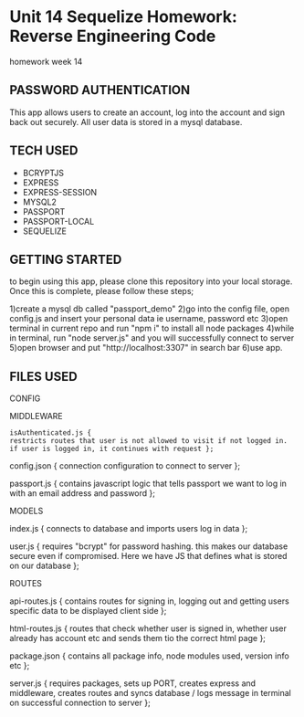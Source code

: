 # Unit 14 Sequelize Homework: Reverse Engineering Code
homework week 14

## PASSWORD AUTHENTICATION

This app allows users to create an account, log into the account and sign back out securely. All user data is stored in a mysql
database.

## TECH USED 

- BCRYPTJS
- EXPRESS
- EXPRESS-SESSION
- MYSQL2
- PASSPORT
- PASSPORT-LOCAL
- SEQUELIZE

## GETTING STARTED

to begin using this app, please clone this repository into your local storage. Once this is complete, please follow these steps;

1)create a mysql db called "passport_demo"
2)go into the config file, open config.js and insert your personal data ie username, password etc
3)open terminal in current repo and run "npm i" to install all node packages
4)while in terminal, run "node server.js" and you will successfully connect to server
5)open browser and put "http://localhost:3307" in search bar
6)use app.

## FILES USED

CONFIG

  MIDDLEWARE
  
    isAuthenticated.js { 
    restricts routes that user is not allowed to visit if not logged in. if user is logged in, it continues with request };
    
  config.json {
  connection configuration to connect to server };
  
  passport.js {
  contains javascript logic that tells passport we want to log in with an email address and password };
 
MODELS

  index.js {
  connects to database and imports users log in data };
  
  user.js {
  requires "bcrypt" for password hashing. this makes our database secure even if compromised. Here we have JS that defines what is stored on our database };
  
ROUTES

  api-routes.js { 
  contains routes for signing in, logging out and getting users specific data to be displayed client side };
  
  html-routes.js {
  routes that check whether user is signed in, whether user already has account etc and sends them tio the correct html page };
  
package.json {
contains all package info, node modules used, version info etc };

server.js {
requires packages, sets up PORT, creates express and middleware, creates routes and syncs database / logs message in terminal on successful connection to server };


  
 
    
